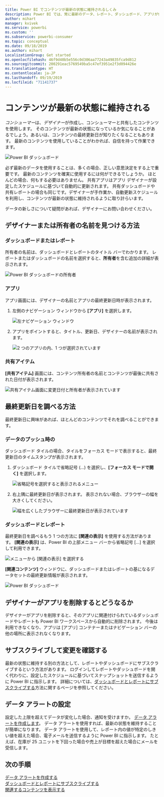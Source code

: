 ```yaml
---
title: Power BI でコンテンツが最新の状態に維持されるしくみ
description: Power BI では、常に最新のデータ、レポート、ダッシュボード、アプリが使用されるようになっています。そのしくみについて説明します。
author: mihart
manager: kvivek
ms.service: powerbi
ms.custom: ''
ms.subservice: powerbi-consumer
ms.topic: conceptual
ms.date: 09/18/2019
ms.author: mihart
LocalizationGroup: Get started
ms.openlocfilehash: 46f9d40b5e556c0d306aa77243a49835fca9d812
ms.sourcegitcommit: 200291eac5769549ba5c47ef3951e2f3d094426e
ms.translationtype: HT
ms.contentlocale: ja-JP
ms.lasthandoff: 09/19/2019
ms.locfileid: "71141737"
---
```

# <a name="your-content-is-up-to-date"></a>コンテンツが最新の状態に維持される
*コンシューマー*は、*デザイナー*が作成し、コンシューマーと共有したコンテンツを使用します。 そのコンテンツが最新の状態になっているか気になることがあるでしょう。あるいは、コンテンツの最終更新日が知りたくなることもあります。 最新のコンテンツを使用していることがわかれば、自信を持って作業できます。  
 
![Power BI ダッシュボード](media/end-user-fresh/power-bi-dashboards.png)


必ず最新のデータを使用することは、多くの場合、正しい意思決定をする上で重要です。 最新のコンテンツを確実に使用するには何ができるでしょうか。 ほとんどの場合、何もする必要はありません。 共有アプリはアプリ デザイナーが設定したスケジュールに基づいて自動的に更新されます。 共有ダッシュボードや共有レポートの場合も同じです。デザイナーが手作業か、自動更新スケジュールを利用し、コンテンツが最新の状態に維持されるように取り計らいます。  

データの新しさについて疑問があれば、デザイナーにお問い合わせください。

## <a name="how-to-locate-the-name-of-the-designer-or-owner"></a>デザイナーまたは所有者の名前を見つける方法

### <a name="dashboard-or-report"></a>ダッシュボードまたはレポート

所有者の名前は、ダッシュボードとレポートのタイトル バーでわかります。 レポートまたはダッシュボードの名前を選択すると、**所有者**を含む追加の詳細が表示されます。

![Power BI ダッシュボードの所有者](media/end-user-fresh/power-bi-owner.png)


### <a name="apps"></a>アプリ

アプリ画面には、デザイナーの名前とアプリの最終更新日時が表示されます。  

1. 左側のナビゲーション ウィンドウから **[アプリ]** を選択します。

    ![左ナビゲーション ウィンドウ](media/end-user-fresh/power-bi-nav-app.png)



2. アプリをポイントすると、タイトル、更新日、デザイナーの名前が表示されます。 

    ![2 つのアプリの内、1 つが選択されています](media/end-user-fresh/power-bi-app.png)


### <a name="shared-with-me"></a>共有アイテム
**[共有アイテム]** 画面には、コンテンツ所有者の名前とコンテンツが最後に共有された日付が表示されます。

![共有アイテム画面に変更日付と所有者が表示されています](media/end-user-fresh/power-bi-share.png) 


## <a name="how-to-look-up-the-last-refresh-date"></a>最終更新日を調べる方法
最終更新日に興味があれば、ほとんどのコンテンツでそれを調べることができます。 

### <a name="dashboard-tiles"></a>データのプッシュ時の
ダッシュボード タイルの場合、タイルをフォーカス モードで表示すると、最終更新日のタイムスタンプが表示されます。

1. ダッシュボード タイルで省略記号 (...) を選択し、**[フォーカス モードで開く]** を選択します。

    ![省略記号を選択すると表示されるメニュー](media/end-user-fresh/power-bi-focus-mode.png)

2. 右上隅に最終更新日が表示されます。 表示されない場合、ブラウザーの幅を大きくしてください。 

    ![幅を広くしたブラウザーに最終更新日が表示されています](media/end-user-fresh/power-bi-last-refresh2.png)

### <a name="dashboards-and-reports"></a>ダッシュボードとレポート
最終更新日を調べるもう 1 つの方法に **[関連の表示]** を使用する方法があります。  **[関連の表示]** は、Power BI の上部メニュー バーから省略記号 [...] を選択して利用できます。

![メニューから [関連の表示] を選択する](media/end-user-fresh/power-bi-view-related-dropdown.png)

**[関連コンテンツ]** ウィンドウに、ダッシュボードまたはレポートの基になるデータセットの最終更新情報が表示されます。

![Power BI ダッシュボード](media/end-user-fresh/power-bi-refresh.png)

## <a name="what-happens-if-an-app-is-deleted-by-the-designer"></a>デザイナーがアプリを削除するとどうなるか

デザイナーがアプリを削除すると、そのアプリに関連付けられているダッシュボードやレポートも Power BI ワークスペースから自動的に削除されます。 今後は利用できなくなり、アプリは [アプリ] コンテナーまたはナビゲーション バーの他の場所に表示されなくなります。


## <a name="subscribe-to-see-changes"></a>サブスクライブして変更を確認する
最新の状態に維持する別の方法として、レポートやダッシュボードにサブスクライブするという方法があります。 ログインしてレポートやダッシュボードを開く代わりに、設定したスケジュールに基づいてスナップショットを送信するように Power BI に指示します。  詳細については、[ダッシュボードとレポートにサブスクライブする](end-user-subscribe.md)方法に関するページを参照してください。

## <a name="set-data-alerts"></a>データ アラートの設定
設定した上限を超えてデータが変化した場合、通知を受けますか。 [データ アラートを作成します](end-user-alerts.md)。  データ アラートを使用すれば、最新の状態を維持することが簡単になります。 データ アラートを使用して、レポート内の値が特定のしきい値を超えた場合、電子メールを送信するように Power BI に指示します。  たとえば、在庫が 25 ユニットを下回った場合や売上が目標を超えた場合にメールを受信します。  

## <a name="next-steps"></a>次の手順
[データ アラートを作成する](end-user-alerts.md)    
[ダッシュボードとレポートにサブスクライブする](end-user-subscribe.md)    
[関連するコンテンツを表示する](end-user-related.md)    
